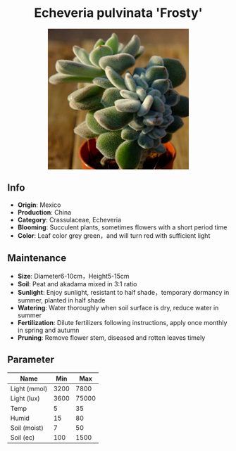 <h1 align='center'>Echeveria pulvinata 'Frosty'</h1>
<p align="center">
    <img 
        align='center'
        width='320'
        src="../images/echeveria pulvinata frosty.png" 
        alt='Echeveria pulvinata 'Frosty'' />
</p>

## Info

 - **Origin**: Mexico
 - **Production**: China
 - **Category**: Crassulaceae, Echeveria
 - **Blooming**: Succulent plants, sometimes flowers with a short period time
 - **Color**: Leaf color grey green，and will turn red with sufficient light

## Maintenance

 - **Size**: Diameter6-10cm，Height5-15cm
 - **Soil**: Peat and akadama mixed in 3:1 ratio
 - **Sunlight**: Enjoy sunlight, resistant to half shade，temporary dormancy in summer, planted in half shade
 - **Watering**: Water thoroughly when soil surface is dry, reduce water in summer
 - **Fertilization**: Dilute fertilizers following instructions, apply once monthly in spring and autumn
 - **Pruning**: Remove flower stem, diseased and rotten leaves timely

## Parameter

| Name         | Min  | Max   |
|--------------|------|-------|
| Light (mmol) | 3200 | 7800  |
| Light (lux)  | 3600 | 75000 |
| Temp         | 5    | 35    |
| Humid        | 15   | 80    |
| Soil (moist) | 7   | 50    |
| Soil (ec)    | 100  | 1500  |